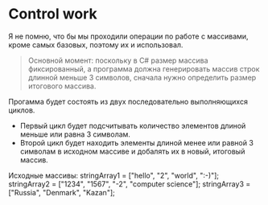 # Control work

Я не помню, что бы мы проходили операции по работе с массивами, кроме самых базовых, поэтому их и использовал.

> Основной момент: поскольку в С# размер массива фиксированный, а программа должна генерировать массив строк длинной меньше 3 символов, сначала нужно определить размер итогового массива.

Прогамма будет состоять из двух последовательно выполняющихся циклов.

- Первый цикл будет подсчитывать количество элементов длиной меньше или равна 3 символам.
- Второй цикл будет находить элементы длиной менее или равной 3 символам в исходном массиве и добалять их в новый, итоговый массив.

Исходные массивы:
stringArray1 = ["hello", "2", "world", ":-)"];
stringArray2 = ["1234", "1567", "-2", "computer science"];
stringArray3 = ["Russia", "Denmark", "Kazan"];
